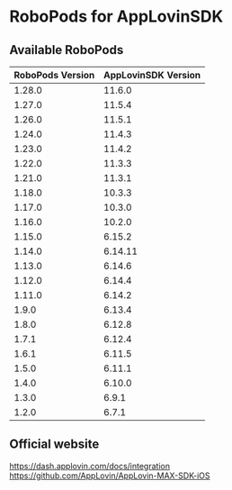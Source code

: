 # RoboPods for AppLovinSDK

## Available RoboPods

| RoboPods Version | AppLovinSDK Version |
|------------------|---------------------|
| 1.28.0           | 11.6.0              |
| 1.27.0           | 11.5.4              |
| 1.26.0           | 11.5.1              |
| 1.24.0           | 11.4.3              |
| 1.23.0           | 11.4.2              |
| 1.22.0           | 11.3.3              |
| 1.21.0           | 11.3.1              |
| 1.18.0           | 10.3.3              |
| 1.17.0           | 10.3.0              |
| 1.16.0           | 10.2.0              |
| 1.15.0           | 6.15.2              |
| 1.14.0           | 6.14.11             |
| 1.13.0           | 6.14.6              |
| 1.12.0           | 6.14.4              |
| 1.11.0           | 6.14.2              |
| 1.9.0            | 6.13.4              |
| 1.8.0            | 6.12.8              |
| 1.7.1            | 6.12.4              |
| 1.6.1            | 6.11.5              |
| 1.5.0            | 6.11.1              |
| 1.4.0            | 6.10.0              |
| 1.3.0            | 6.9.1               |
| 1.2.0            | 6.7.1               |

## Official website
https://dash.applovin.com/docs/integration
https://github.com/AppLovin/AppLovin-MAX-SDK-iOS